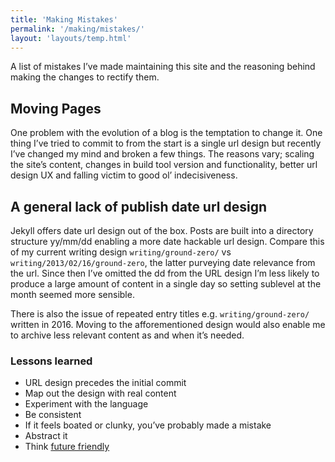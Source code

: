 ```yaml
---
title: 'Making Mistakes'
permalink: '/making/mistakes/'
layout: 'layouts/temp.html'
---
```


A list of mistakes I’ve made maintaining this site and the reasoning behind making the changes to rectify them.

## Moving Pages

One problem with the evolution of a blog is the temptation to change it. One thing I’ve tried to commit to from the start is a single url design but recently I’ve changed my mind and broken a few things. The reasons vary; scaling the site’s content, changes in build tool version and functionality, better url design UX and falling victim to good ol’ indecisiveness.

## A general lack of publish date url design

Jekyll offers date url design out of the box. Posts are built into a directory structure yy/mm/dd enabling a more date hackable url design. Compare this of my current writing design `writing/ground-zero/` vs `writing/2013/02/16/ground-zero`, the latter purveying date relevance from the url. Since then I’ve omitted the dd from the URL design I’m less likely to produce a large amount of content in a single day so setting sublevel at the month seemed more sensible.

There is also the issue of repeated entry titles e.g. `writing/ground-zero/` written in 2016. Moving to the afforementioned design would also enable me to archive less relevant content as and when it’s needed.

### Lessons learned

* URL design precedes the initial commit
* Map out the design with real content
* Experiment with the language
* Be consistent
* If it feels boated or clunky, you’ve probably made a mistake  
* Abstract it
* Think [future friendly](https://futurefriendlyweb.com/)
